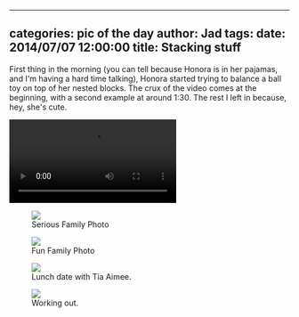 
---
categories: pic of the day
author: Jad
tags: 
date: 2014/07/07 12:00:00
title: Stacking stuff
---
First thing in the morning (you can tell because Honora is in her pajamas, and I'm having a hard time talking), Honora started trying to balance a ball toy on top of her nested blocks.  The crux of the video comes at the beginning, with a second example at around 1:30.  The rest I left in because, hey, she's cute.

<video controls>
<source src="/img/2014/07/07/stacking_stuff.ogg" type="video/ogg" />
<source src="/img/2014/07/07/stacking_stuff.mp4" type="video/mp4" />
<em>Sorry, your browser doesn't support HTML5 video.</em>
</video>

<figure>
<img src="/img/2014/07/07/img_8599_medium.jpg" />
<figcaption>Serious Family Photo</figcaption>
</figure>

<figure>
<img src="/img/2014/07/07/img_8587_medium.jpg" />
<figcaption>Fun Family Photo</figcaption>
</figure>

<figure>
<img src="/img/2014/07/07/img_20140707_120623765_medium.jpg" />
<figcaption>Lunch date with Tia Aimee.</figcaption>
</figure>


<figure>
<img src="/img/2014/07/07/img_20140707_183043436_medium.jpg" />
<figcaption>Working out.</figcaption>
</figure>
